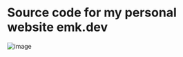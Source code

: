 # Source code for my personal website emk.dev
![image](https://user-images.githubusercontent.com/11874169/161438742-41949c38-7ca0-41ad-87fd-4cd01c117601.png)
